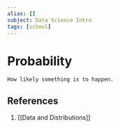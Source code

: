 ```yaml
---
alias: []
subject: Data Science Intro
tags: [school]
---
```

# Probability


```ad-note
How likely something is to happen.
```

## References
1. [[Data and Distributions]]